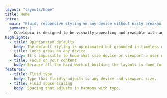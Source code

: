 ```yaml
---
layout: "layouts/home"
title: Home
intro:
  main: "Fluid, responsive styling on any device without nasty breakpoints"
  summary: |
    Cubetopia is designed to be visually appealing and readable with any content, on any device, out of the box. Both type and space scale automatically, and the layout of every component adjusts naturally to the available space. This showcase site demonstrates the styling and the layouts that are available. You're encouraged to preview it on different devices to get a feel for how the fluid type and space adjust automatically. Check out the project on [Github](https://github.com/alexmensch/11ty-cubetopia).
highlights:
  - title: Opinionated defaults
    body: The default styling is opinionated but grounded in timeless design principles. Branding and styling can be easily changed via configuration, and the built in layout blocks can be combined in ways unique to your needs.
  - title: Looks great on any device
    body: It's impossible to know what size device or viewport a user will view your site in, which is why Cubetopia is built so that you never have to worry about it. Every layout block, space, and even the typograhy fluidly resizes and reconfigures gracefully to ensure that the site is always readable and stylish.
  - title: Focus on your content
    body: Because all the hard work of building the layouts is done for you, all you need to do is focus on adding content to the site. User-friendly, readable design and typography are important to keep visitors engaged, but do not need to be reinvented every time.
features:
  - title: Fluid type
    body: Type that fluidly adjusts to any device and viewport size.
  - title: Fluid space scaling
    body: Spacing that adjusts in harmony with type.
---
```

